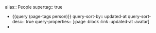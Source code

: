 alias:: People
supertag:: true

- {{query (page-tags person)}}
  query-sort-by:: updated-at
  query-sort-desc:: true
  query-properties:: [:page :block :link :updated-at :avatar]
-